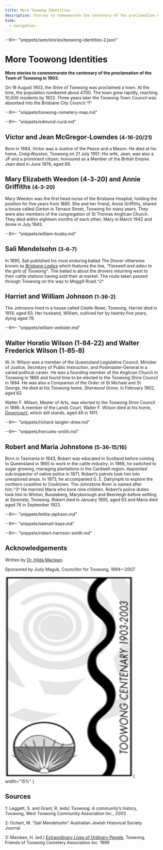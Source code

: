 ```yaml
---
title: More Toowong Identities
description: Stories to commemorate the centenary of the proclamation of the Town of Toowong in 1903
hide:
  - navigation
---
```


--8<-- "snippets/sem/stories/toowong-identities-2.json"

# More Toowong Identities

**More stories to commemorate the centenary of the proclamation of the Town of Toowong in 1903**.

On 19 August 1903, the Shire of Toowong was proclaimed a town. At the time, the population numbered about 4700. The town grew rapidly, reaching 10,000 residents by 1922. Three years later the Toowong Town Council was absorbed into the Brisbane City Council.^1^ 

--8<-- "snippets/toowong-cemetery-map.md"

<!--
![map](../assets/toowong-identities-2-map.png){ width="40%" }
-->
<!--
???+ directions "Directions"

    From the flag pole head to the rear of the ‘Temple of Peace’, near the front gate. Behind the temple is the Temple is the grave of...
-->

--8<-- "snippets/edmund-curd.md"

<!--
??? directions "Directions" 

    Walk to the Caskey monument and turn left. You should come across the polished red granite grave of the McGregor‑Lowndes family...
--> 

## Victor and Jean McGregor‑Lowndes <small>(4‑16-20/21)</small>

Born in 1884, Victor was a Justice of the Peace and a Mason. He died at his home, *Craig‑Royston*, Toowong on 21 July 1951. His wife, Jean, was also a JP and a prominent citizen, honoured as a Member of the British Empire. Jean died in June 1976, aged 89.


<!--
??? directions "Directions" 

    Return to the road and walk along it until you reach a tap on the right hand side. Nearby are...
-->

## Mary Elizabeth Weedon (4‑3‑20) and Annie Griffiths <small>(4‑3-20)</small>

Mary Weedon was the first head nurse of the Brisbane Hospital, holding the position for five years from 1885. She and her friend, Annie Griffiths, shared a house called *Garton* in Terrace Street, Toowong for many years. They were also members of the congregation of St Thomas Anglican Church. They died within eighteen months of each other; Mary in March 1942 and Annie in July 1943.

<!-- also in caring hands story -->

<!--
??? directions "Directions" 

    Immediately to the right is the grave of...
-->

--8<-- "snippets/william-busby.md"

<!--
??? directions "Directions" 

    Continue along the road until you come to the Jewish Section. All of these headstones face west. Three rows in is the grave of...
-->

## Sali Mendelsohn <small>(3‑6‑7)</small>

In 1890, Sali published his most enduring ballad *The Drover* otherwise known as *[Brisbane Ladies](https://en.wikipedia.org/wiki/Brisbane_Ladies)* which features the line, *"Farewell and adieu to the girls of Toowong"*. The ballad is about the drovers returning west to their cattle stations having sold their at market. The route taken passed through Toowong on the way to Moggill Road.^2^

<!--
??? directions "Directions" 

    Continue along the road until you reach the shed. Turn left and proceed until you reach a fork in the road. Taking the right branch, 1^st^ Avenue, pass eight double rows of graves on the left until you come to...
-->

## Harriet and William Johnson <small>(1‑36-2)</small>

The Johnsons lived in a house called *Castle Rawe*, Toowong. Harriet died in 1914, aged 63. Her husband, William, outlived her by twenty‑five years, dying aged 79.

<!--
??? directions "Directions" 

    Immediately behind the Johnson grave is the grey granite monument to...
-->

--8<-- "snippets/william-webster.md"

<!--
??? directions "Directions" 

    Continue up 1^st^ Avenue until you reach a tap on the left. This is immediately adjacent to...
-->

## Walter Horatio Wilson (1‑84‑22) and Walter Frederick Wilson (1‑85‑8)

W. H. Wilson was a member of the Queensland Legislative Council, Minister of Justice, Secretary of Public Instruction, and Postmaster‑General in a varied political career. He was a founding member of the Anglican Church in Toowong in 1866 and found time to be elected to the Toowong Shire Council in 1884. He was also a Companion of the Order of St Michael and St George. He died at his Toowong home, *Sherwood Grove*, in February 1902, aged 62. 

Walter F. Wilson, Master of Arts, was elected to the Toowong Shire Council in 1886. A member of the Lands Court, Walter F. Wilson died at his home, *[Dovercourt](https://heritage.brisbane.qld.gov.au/heritage-places/1709)*, which still stands, aged 48 in 1911.

<!--
??? directions "Directions" 

    Continue around 1^st^ Avenue until it intersects with 2^nd^ Avenue. Turn right and head along Second Avenue. Five Sections down is the Gothic style headstone of...
-->

--8<-- "snippets/richard-langler-drew.md"

--8<-- "snippets/hercules-smith.md"

<!--
??? directions "Directions" 

    Proceed down 2^nd^ Avenue until you come to a tap on the right. On the left, close to the road is the grave of ...
-->

## Robert and Maria Johnstone <small>(5‑36‑15/16)</small>

Born in Tasmania in 1843, Robert was educated in Scotland before coming to Queensland in 1865 to work in the cattle industry. In 1868, he switched to sugar growing, managing plantations in the Cardwell region. Appointed sub‑inspector of native police in 1871, Robert’s patrols took him into unexplored areas. In 1873, he accompanied G. E. Dalrymple to explore the northern coastline to Cooktown. The Johnstone River is named after him.^3^ He married Maria who bore nine children. Robert’s police duties took him to Winton, Bundaberg, Maryborough and Beenleigh before settling at *Serenata*, Toowong. Robert died in January 1905, aged 63 and Maria died aged 76 in September 1923.

<!--
??? directions "Directions" 

    Proceed
-->

--8<-- "snippets/letitia-jephson.md"

<!--
??? directions "Directions" 

    Close to the tap on the right side of the Avenue is the grave of Samuel Kaye. There is no headstone.
-->

--8<-- "snippets/samuel-kaye.md"

<!--
??? directions "Directions" 

    Continue down 2^nd^ Avenue until just before you reach the end of portion 5 on the left. Close to the road is the grave of...
-->

--8<-- "snippets/robert-harrison-smith.md"



## Acknowledgements

Written by [Dr. Hilda Maclean](https://www.linkedin.com/in/dr-hilda-maclean-4819a711/).

Sponsored by Judy Magub, Councillor for Toowong, 1994—2007

![Toowong Centenary logo](../assets/toowong-centenary-1903-2003.png){ width="15%" }

## Sources

1: Leggett, S. and Grant, R. (eds) Toowong: A community’s history, Toowong, West Toowong Community Association Inc., 2003

2: Ochert, M. “Sali Mendelsohn” Australian Jewish Historical Society Journal

3: Maclean, H. (ed.) [Extraordinary Lives of Ordinary People](../about/extraordinary-stories.md), Toowong, Friends of Toowong Cemetery Association Inc. 1999

<!--
<div class="noprint" markdown="1">
## Brochure

**[Download this walk](../assets/guides/toowong-identities-2.pdf)** - designed to be printed and folded in half to make an A5 brochure.

</div>
-->
